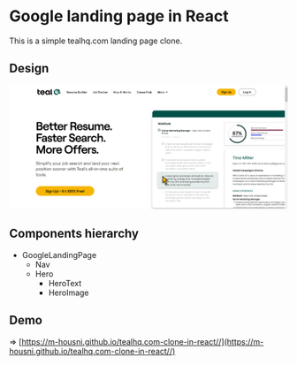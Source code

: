 # Google landing page in React

This is a simple tealhq.com landing page clone. 

## Design
![](assets/design.png)

## Components hierarchy
- GoogleLandingPage
  - Nav
  - Hero
    - HeroText
    - HeroImage

## Demo
=> [https://m-housni.github.io/tealhq.com-clone-in-react//](https://m-housni.github.io/tealhq.com-clone-in-react//)